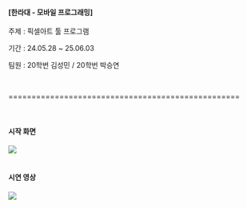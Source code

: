 <h4>
[한라대 - 모바일 프로그래밍]
</h4>
<p>주제 : 픽셀아트 툴 프로그램</p>

<p>기간 : 24.05.28 ~ 25.06.03</p>
<p>팀원 : 20학번 김성민 / 20학번 박승연</p>

<br>
<p>==================================================</p>
<br>

<h4>시작 화면<h4>
<img src="https://github.com/Nextdoorbutter/Mobile_Pixelart/assets/131065002/9fe78125-eb8c-4a2e-b8aa-524a5c6bb435"/>
<br>
<br>
<h4>시연 영상<h4>
<img src="https://github.com/Nextdoorbutter/Mobile_Pixelart/assets/131065002/f4efe994-5275-4ab7-a3ce-45b8d4bb2103"/>
